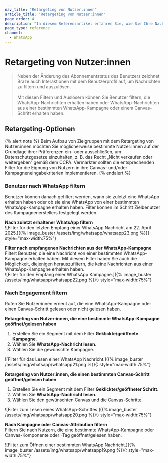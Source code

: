 ```yaml
---
nav_title: "Retargeting von Nutzer:innen"
article_title: "Retargeting von Nutzer:innen"
page_order: 4
description: "In diesem Referenzartikel erfahren Sie, wie Sie Ihre Nachrichten nach den WhatsApp-Interaktionen der Nutzer:innen neu ausrichten können."
page_type: reference
channel:
  - WhatsApp
---
```


# Retargeting von Nutzer:innen 

> Neben der Änderung des Abonnementstatus des Benutzers zeichnet Braze auch Interaktionen mit dem Benutzerprofil auf, um Nachrichten zu filtern und auszulösen.<br><br>Mit diesen Filtern und Auslösern können Sie Benutzer filtern, die WhatsApp-Nachrichten erhalten haben oder WhatsApp-Nachrichten aus einer bestimmten WhatsApp-Kampagne oder einem Canvas-Schritt erhalten haben.

## Retargeting-Optionen

{% alert note %}
Beim Aufbau von Zielgruppen mit dem Retargeting von Nutzer:innen möchten Sie möglicherweise bestimmte Nutzer:innen auf der Grundlage ihrer Präferenzen ein- oder ausschließen, um Datenschutzgesetze einzuhalten, z. B. das Recht „Nicht verkaufen oder weitergeben“ gemäß dem CCPA. Vermarkter sollten die entsprechenden Filter für die Eignung von Nutzern in ihre Canvas- und/oder Kampagneneingabekriterien implementieren.
{% endalert %}

### Benutzer nach WhatsApp filtern

Benutzer können danach gefiltert werden, wann sie zuletzt eine WhatsApp erhalten haben oder ob sie eine WhatsApp von einer bestimmten WhatsApp-Kampagne erhalten haben. Filter können im Schritt Zielbenutzer des Kampagnenerstellers festgelegt werden.

**Nach zuletzt erhaltener WhatsApp filtern**<br>
\![Filter für den letzten Empfang einer WhatsApp Nachricht am 22\. April 2025.]({% image_buster /assets/img/whatsapp/whatsapp23.png %}){: style="max-width:75%"}

**Filter nach empfangenen Nachrichten aus der WhatsApp-Kampagne**<br>
Filtert Benutzer, die eine Nachricht von einer bestimmten WhatsApp-Kampagne erhalten haben. Mit diesem Filter haben Sie auch die Möglichkeit, diejenigen herauszufiltern, die keine Nachrichten aus einer WhatsApp-Kampagne erhalten haben.<br>
\![Filter für den Empfang einer WhatsApp Kampagne.]({% image_buster /assets/img/whatsapp/whatsapp22.png %}){: style="max-width:75%"}

### Nach Engagement filtern
Rufen Sie Nutzer:innen erneut auf, die eine WhatsApp-Kampagne oder einen Canvas-Schritt gelesen oder nicht gelesen haben. 

**Retargeting von Nutzer:innen, die eine bestimmte WhatsApp-Kampagne geöffnet/gelesen haben**
1. Erstellen Sie ein Segment mit dem Filter **Geklickte/geöffnete Kampagne**.
2. Wählen Sie **WhatsApp-Nachricht lesen**.
3. Wählen Sie die gewünschte Kampagne.<br>

\![Filter für das Lesen einer WhatsApp Nachricht.]({% image_buster /assets/img/whatsapp/whatsapp21.png %}){: style="max-width:75%"}

**Retargeting von Nutzer:innen, die einen bestimmten Canvas-Schritt geöffnet/gelesen haben**
1. Erstellen Sie ein Segment mit dem Filter **Geklickter/geöffneter Schritt**.
2. Wählen Sie **WhatsApp-Nachricht lesen**.
3. Wählen Sie den gewünschten Canvas und die Canvas-Schritte.<br>

\![Filter zum Lesen eines WhatsApp-Schrittes.]({% image_buster /assets/img/whatsapp/whatsapp20.png %}){: style="max-width:75%"}

**Nach Kampagne oder Canvas-Attribution filtern**<br>
Filtern Sie nach Nutzern, die eine bestimmte WhatsApp-Kampagne oder Canvas-Komponente oder -Tag geöffnet/gelesen haben.

\![Filter zum Öffnen einer bestimmten WhatsApp Nachricht.]({% image_buster /assets/img/whatsapp/whatsapp19.png %}){: style="max-width:75%"}

